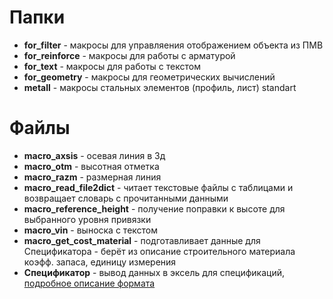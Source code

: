   # Папки
  - **for_filter** - макросы для управляения отображением объекта из ПМВ
  - **for_reinforce** - макросы для работы с арматурой
  - **for_text** - макросы для работы с текстом
  - **for_geometry** - макросы для геометрических вычислений
  - **metall** - макросы стальных элементов (профиль, лист)
  standart
  # Файлы
  - **macro_axsis** - осевая линия в 3д
  - **macro_otm** - высотная отметка
  - **macro_razm** - размерная линия
  - **macro_read_file2dict** - читает текстовые файлы с таблицами и возвращает словарь с прочитанными данными
  - **macro_reference_height** - получение поправки к высоте для выбранного уровня привязки
  - **macro_vin** - выноска с текстом
  - **macro_get_cost_material** - подготавливает данные для Спецификатора - берёт из описание строительного материала коэфф. запаса, единицу измерения
  - **Спецификатор** - вывод данных в эксель для спецификаций, [подробное описание формата](https://docs.google.com/document/d/1bedvuS3quC37ivwVWzWDyfZSt_zxFPhGAQAQ38g3Ubo/edit#bookmark=id.3d17n0tix661)
